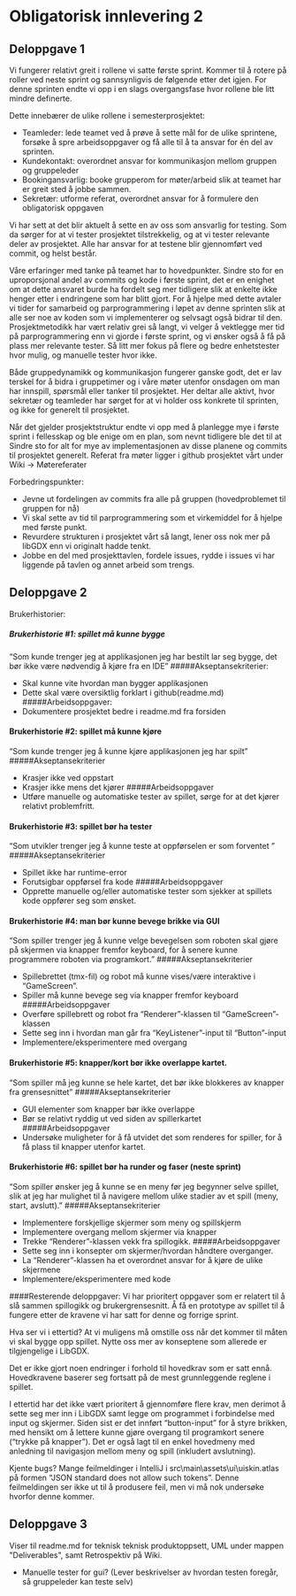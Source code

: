 # Obligatorisk innlevering 2

## Deloppgave 1
Vi fungerer relativt greit i rollene vi satte første sprint. Kommer til å rotere på roller ved neste sprint og sannsynligvis de følgende etter det igjen. For denne sprinten endte vi opp i en slags overgangsfase hvor rollene ble litt mindre definerte.

Dette innebærer de ulike rollene i semesterprosjektet:
- Teamleder: lede teamet ved å prøve å sette mål for de ulike sprintene, forsøke å spre arbeidsoppgaver og få alle til å ta ansvar for én del av sprinten.
- Kundekontakt: overordnet ansvar for kommunikasjon mellom gruppen og gruppeleder
- Bookingansvarlig: booke grupperom for møter/arbeid slik at teamet har er greit sted å jobbe sammen.
- Sekretær: utforme referat, overordnet ansvar for å formulere den obligatorisk oppgaven

Vi har sett at det blir aktuelt å sette en av oss som ansvarlig for testing. Som da sørger for at vi tester prosjektet tilstrekkelig, og at vi tester relevante deler av prosjektet. Alle har ansvar for at testene blir gjennomført ved commit, og helst består.

Våre erfaringer med tanke på teamet har to hovedpunkter.
Sindre sto for en uproporsjonal andel av commits og kode i første sprint, det er en enighet om at dette ansvaret burde ha fordelt seg mer tidligere slik at enkelte ikke henger etter i endringene som har blitt gjort.
For å hjelpe med dette avtaler vi tider for samarbeid og parprogrammering i løpet av denne sprinten slik at alle ser noe av koden som vi implementerer og selvsagt også bidrar til den.
Prosjektmetodikk har vært relativ grei så langt, vi velger å vektlegge mer tid på parprogrammering enn vi gjorde i første sprint, og vi ønsker også å få på plass mer relevante tester. Så litt mer fokus på flere og bedre enhetstester hvor mulig, og manuelle tester hvor ikke.

Både gruppedynamikk og kommunikasjon fungerer ganske godt, det er lav terskel for å bidra i gruppetimer og i våre møter utenfor onsdagen om man har innspill, spørsmål eller tanker til prosjektet. Her deltar alle aktivt, hvor sekretær og teamleder har sørget for at vi holder oss konkrete til sprinten, og ikke for generelt til prosjektet.

Når det gjelder prosjektstruktur endte vi opp med å planlegge mye i første sprint i fellesskap og ble enige om en plan, som nevnt tidligere ble det til at Sindre sto for alt for mye av implementasjonen av disse planene og commits til prosjektet generelt.
Referat fra møter ligger i github prosjektet vårt under Wiki -> Møtereferater

Forbedringspunkter:
- Jevne ut fordelingen av commits fra alle på gruppen (hovedproblemet til gruppen for nå)
- Vi skal sette av tid til parprogrammering som et virkemiddel for å hjelpe med første punkt.
- Revurdere strukturen i prosjektet vårt så langt, lener oss nok mer på libGDX enn vi originalt hadde tenkt.
- Jobbe en del med prosjekttavlen, fordele issues, rydde i issues vi har liggende på tavlen og annet arbeid som trengs.

## Deloppgave 2
Brukerhistorier:
##### Brukerhistorie #1: spillet må kunne bygge
“Som kunde trenger jeg at applikasjonen jeg har bestilt lar seg bygge, det bør ikke være nødvendig å kjøre fra en IDE”
#####Akseptansekriterier:
- Skal kunne vite hvordan man bygger applikasjonen
- Dette skal være oversiktlig forklart i github(readme.md)
#####Arbeidsoppgaver:
- Dokumentere prosjektet bedre i readme.md fra forsiden

#### Brukerhistorie #2: spillet må kunne kjøre
“Som kunde trenger jeg å kunne kjøre applikasjonen jeg har spilt”
#####Akseptansekriterier
- Krasjer ikke ved oppstart
- Krasjer ikke mens det kjører
#####Arbeidsoppgaver
- Utføre manuelle og automatiske tester av spillet, sørge for at det kjører relativt problemfritt.

#### Brukerhistorie #3: spillet bør ha tester
“Som utvikler trenger jeg å kunne teste at oppførselen er som forventet ”
#####Akseptansekriterier
- Spillet ikke har runtime-error
- Forutsigbar oppførsel fra kode
#####Arbeidsoppgaver
- Opprette manuelle og/eller automatiske tester som sjekker at spillets kode oppfører seg som ønsket.

#### Brukerhistorie #4: man bør kunne bevege brikke via GUI
“Som spiller trenger jeg å kunne velge bevegelsen som roboten skal gjøre på skjermen via knapper fremfor keyboard, for å senere kunne programmere roboten via programkort.”
#####Akseptansekriterier
- Spillebrettet (tmx-fil) og robot må kunne vises/være interaktive i “GameScreen”.
- Spiller må kunne bevege seg via knapper fremfor keyboard
#####Arbeidsoppgaver
- Overføre spillebrett og robot fra “Renderer”-klassen til “GameScreen”-klassen
- Sette seg inn i hvordan man går fra “KeyListener”-input til “Button”-input
- Implementere/eksperimentere med overgang

#### Brukerhistorie #5: knapper/kort bør ikke overlappe kartet.
“Som spiller må jeg kunne se hele kartet, det bør ikke blokkeres av knapper fra grensesnittet”
#####Akseptansekriterier
- GUI elementer som knapper bør ikke overlappe
- Bør se relativt ryddig ut ved siden av spillerkartet
#####Arbeidsoppgaver
- Undersøke muligheter for å få utvidet det som renderes for spiller, for å få plass til knapper utenfor kartet.


#### Brukerhistorie #6: spillet bør ha runder og faser (neste sprint)
“Som spiller ønsker jeg å kunne se en meny før jeg begynner selve spillet, slik at jeg har mulighet til å navigere mellom ulike stadier av et spill (meny, start, avslutt).”
#####Akseptansekriterier
- Implementere forskjellige skjermer som meny og spillskjerm
- Implementere overgang mellom skjermer via knapper
- Trekke “Renderer”-klassen vekk fra spillogikk.
#####Arbeidsoppgaver
- Sette seg inn i konsepter om skjermer/hvordan håndtere overganger.
- La “Renderer”-klassen ha et overordnet ansvar for å kjøre de ulike skjermene
- Implementere/eksperimentere med kode

####Resterende deloppgaver: 
Vi har prioritert oppgaver som er relatert til å slå sammen spillogikk og brukergrensesnitt. Å få en prototype av spillet til å fungere etter de kravene vi har satt for denne og forrige sprint. 

Hva ser vi i ettertid? At vi muligens må omstille oss når det kommer til måten vi skal bygge opp spillet. Nytte oss mer av konseptene som allerede er tilgjengelige i LibGDX. 

Det er ikke gjort noen endringer i forhold til hovedkrav som er satt ennå. Hovedkravene baserer seg fortsatt på de mest grunnleggende reglene i spillet.

I ettertid har det ikke vært prioritert å gjennomføre flere krav, men derimot å sette seg mer inn i LibGDX samt legge om programmet i forbindelse med input og skjermer. Siden sist er det innført “button-input” for å styre brikken, med hensikt om å lettere kunne gjøre overgang til programkort senere (“trykke på knapper”). Det er også lagt til en enkel hovedmeny med anledning til navigasjon mellom meny og spill (inkludert avslutning).

Kjente bugs? Mange feilmeldinger i IntelliJ i src\main\assets\ui\uiskin.atlas på formen “JSON standard does not allow such tokens”. Denne feilmeldingen ser ikke ut til å produsere feil, men vi må nok undersøke hvorfor denne kommer.

## Deloppgave 3
Viser til readme.md for teknisk teknisk produktoppsett, UML under mappen "Deliverables", samt Retrospektiv på Wiki.
- Manuelle tester for gui? (Lever beskrivelser av hvordan testen foregår, så gruppeleder kan teste selv)






